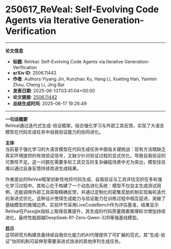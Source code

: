 # 250617_ReVeal: Self-Evolving Code Agents via Iterative Generation-Verification

---
**论文信息**

- **标题**: ReVeal: Self-Evolving Code Agents via Iterative Generation-Verification
- **arXiv ID**: 2506.11442
- **作者**: Authors:Yiyang Jin, Kunzhao Xu, Hang Li, Xueting Han, Yanmin Zhou, Cheng Li, Jing Bai
- **发表日期**: 2025-06-13T03:41:04+00:00
- **论文链接**: [2506.11442](https://arxiv.org/abs/2506.11442)
- **总结生成时间**: 2025-06-17 19:26:49

---

**一句话概要**  
ReVeal通过迭代式生成-验证框架，结合强化学习与外部工具反馈，实现了大语言模型在代码生成任务中自我验证能力的协同进化。

**主体**  
当前基于强化学习的大语言模型在代码生成任务中面临关键挑战：现有方法既缺乏真实环境提供的有效验证信号，又缺少针对验证过程的显式优化，导致自我验证的可靠性不足。这一问题在需要多轮工具交互的复杂编程场景中尤为突出，模型往往难以通过自身反馈持续改进生成结果。

作者提出的ReVeal框架创新性地将代码生成、自我验证与工具评估交织在多轮强化学习过程中。其核心在于构建了一个动态进化系统：模型不仅自主生成测试用例，还能调用外部工具获取精确反馈，并通过定制化的密集奖励机制实现每轮迭代的渐进式优化。这种设计使得生成能力与验证能力在训练过程中相互促进，突破了基础模型的推理边界。实验环节采用LiveCodeBench作为评估基准，结果显示ReVeal在Pass@k指标上取得显著提升，其生成的代码质量随着推理轮次增加持续进化，最终性能超越DeepSeek-R1-Zero-Qwen-32B等强基线模型。

**启示**  
这项研究为构建具备持续自我优化能力的AI代理提供了可扩展的范式，其"生成-验证"协同机制可延伸至需要渐进式改进的其他序列生成任务。